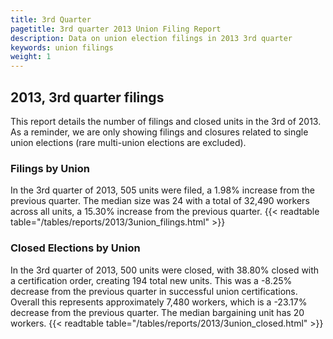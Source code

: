 ```yaml
---
title: 3rd Quarter 
pagetitle: 3rd quarter 2013 Union Filing Report
description: Data on union election filings in 2013 3rd quarter 
keywords: union filings
weight: 1
---
```


## 2013, 3rd quarter filings

This report details the number of filings and closed units in the 3rd of 2013. As a reminder, we are only showing filings and closures related to single union elections (rare multi-union elections are excluded).

### Filings by Union
In the 3rd quarter of 2013, 505 units were filed, a 1.98% increase from the previous quarter. The median size was 24 with a total of 32,490 workers across all units, a 15.30% increase from the previous quarter.
{{< readtable table="/tables/reports/2013/3union_filings.html" >}}

### Closed Elections by Union
In the 3rd quarter of 2013, 500 units were closed, with 38.80% closed with a certification order, creating 194 total new units. This was a -8.25% decrease from the previous quarter in successful union certifications. Overall this represents approximately 7,480 workers, which is a -23.17% decrease from the previous quarter. The median bargaining unit has 20 workers.
{{< readtable table="/tables/reports/2013/3union_closed.html" >}}
